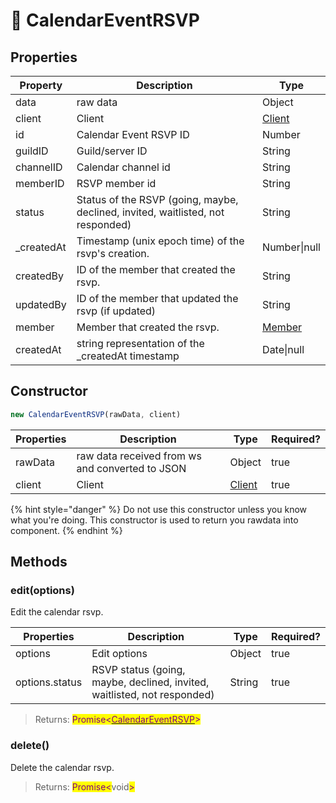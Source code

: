 # 📆 CalendarEventRSVP

## Properties

| Property    | Description                                                                     | Type                                         |
| ----------- | ------------------------------------------------------------------------------- | -------------------------------------------- |
| data        | raw data                                                                        | Object                                       |
| client      | Client                                                                          | [Client](../../v.0.1.6/components/client.md) |
| id          | Calendar Event RSVP ID                                                          | Number                                       |
| guildID     | Guild/server ID                                                                 | String                                       |
| channelID   | Calendar channel id                                                             | String                                       |
| memberID    | RSVP member id                                                                  | String                                       |
| status      | Status of the RSVP (going, maybe, declined, invited, waitlisted, not responded) | String                                       |
| \_createdAt | Timestamp (unix epoch time) of the rsvp's creation.                             | Number\|null                                 |
| createdBy   | ID of the member that created the rsvp.                                         | String                                       |
| updatedBy   | ID of the member that updated the rsvp (if updated)                             | String                                       |
| member      | Member that created the rsvp.                                                   | [Member](../../v.0.1.6/components/member.md) |
| createdAt   | string representation of the \_createdAt timestamp                              | Date\|null                                   |

## Constructor

```javascript
new CalendarEventRSVP(rawData, client)
```

| Properties | Description                                     | Type                                         | Required? |
| ---------- | ----------------------------------------------- | -------------------------------------------- | --------- |
| rawData    | raw data received from ws and converted to JSON | Object                                       | true      |
| client     | Client                                          | [Client](../../v.0.1.6/components/client.md) | true      |

{% hint style="danger" %}
Do not use this constructor unless you know what you're doing. This constructor is used to return you rawdata into component.
{% endhint %}

## Methods

### edit(options)

Edit the calendar rsvp.

| Properties     | Description                                                              | Type   | Required? |
| -------------- | ------------------------------------------------------------------------ | ------ | --------- |
| options        | Edit options                                                             | Object | true      |
| options.status | RSVP status (going, maybe, declined, invited, waitlisted, not responded) | String | true      |

> Returns: <mark style="color:purple;">Promise<</mark>[<mark style="color:purple;">CalendarEventRSVP</mark>](../../v.0.1.6/components/calendareventrsvp.md)<mark style="color:purple;">></mark>

### delete()

Delete the calendar rsvp.

> Returns: <mark style="color:purple;">Promise<</mark>void<mark style="color:purple;">></mark>
